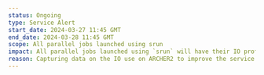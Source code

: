 ```yaml
---
status: Ongoing
type: Service Alert
start_date: 2024-03-27 11:45 GMT
end_date: 2024-03-28 11:45 GMT 
scope: All parallel jobs launched using srun
impact: All parallel jobs launched using `srun` will have their IO profile captured by the <a href="https://docs.archer2.ac.uk/data-tools/darshan/">Darshan</a> IO profiling tool. In rare cases this may cause jobs to fail or impact performance. Users can disable Darshan by adding the line `module remove darshan` before they use `srun` in their job submission scripts.
reason: Capturing data on the IO use on ARCHER2 to improve the service.
---
```

